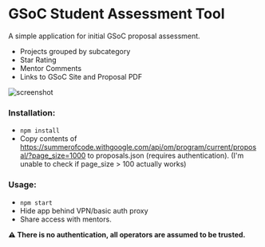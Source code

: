 # GSoC Student Assessment Tool

A simple application for initial GSoC proposal assessment.

- Projects grouped by subcategory
- Star Rating
- Mentor Comments
- Links to GSoC Site and Proposal PDF

![screenshot](https://maximilianhils.com/upload/2016-03/2016-03-28_04-09-27.png)

### Installation:

- `npm install`
- Copy contents of https://summerofcode.withgoogle.com/api/om/program/current/proposal/?page_size=1000 to proposals.json (requires authentication). (I'm unable to check if page_size > 100 actually works)

### Usage:

- `npm start`
- Hide app behind VPN/basic auth proxy
- Share access with mentors.

**:warning: There is no authentication, all operators are assumed to be trusted.**
